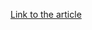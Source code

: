 [Link to the article](https://thehackernews.com/2024/11/webinar-learn-how-storytelling-can-make.html)
